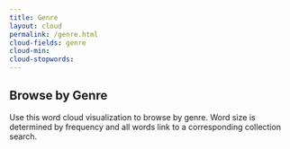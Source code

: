 ```yaml
---
title: Genre
layout: cloud
permalink: /genre.html
cloud-fields: genre
cloud-min: 
cloud-stopwords:
---
```


## Browse by Genre

Use this word cloud visualization to browse by genre.
Word size is determined by frequency and all words link to a corresponding collection search.